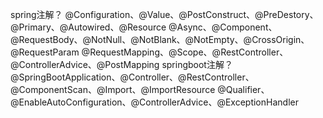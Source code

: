 spring注解？
   @Configuration、@Value、@PostConstruct、@PreDestory、@Primary、@Autowired、@Resource
   @Async、@Component、@RequestBody、@NotNull、@NotBlank、@NotEmpty、@CrossOrigin、@RequestParam
   @RequestMapping、@Scope、@RestController、@ControllerAdvice、@PostMapping
springboot注解？
   @SpringBootApplication、@Controller、@RestController、@ComponentScan、@Import、@ImportResource
   @Qualifier、@EnableAutoConfiguration、@ControllerAdvice、@ExceptionHandler
